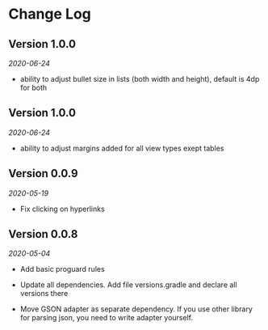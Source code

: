 Change Log
==========

## Version 1.0.0

_2020-06-24_

* ability to adjust bullet size in lists (both width and height), default is 4dp for both

## Version 1.0.0

_2020-06-24_

* ability to adjust margins added for all view types exept tables

## Version 0.0.9

_2020-05-19_

* Fix clicking on hyperlinks

## Version 0.0.8

_2020-05-04_

 *  Add basic proguard rules

 *  Update all dependencies. Add file versions.gradle and declare all versions there

 *  Move GSON adapter as separate dependency. If you use other library for parsing json, you need to write adapter yourself.